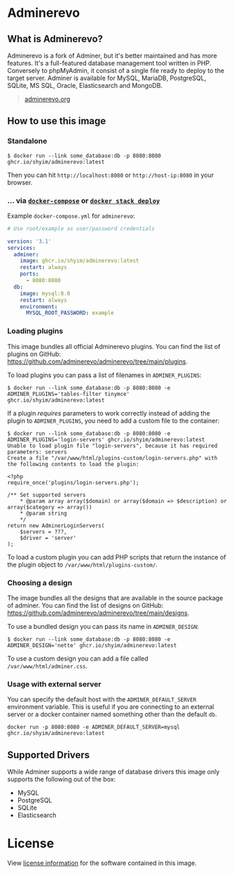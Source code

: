 # Adminerevo

## What is Adminerevo?

Adminerevo is a fork of Adminer, but it's better maintained and has more features. It's a full-featured database management tool written in PHP. Conversely to phpMyAdmin, it consist of a single file ready to deploy to the target server. Adminer is available for MySQL, MariaDB, PostgreSQL, SQLite, MS SQL, Oracle, Elasticsearch and MongoDB.

> [adminerevo.org](https://docs.adminerevo.org/)

## How to use this image

### Standalone

```console
$ docker run --link some_database:db -p 8080:8080 ghcr.io/shyim/adminerevo:latest
```

Then you can hit `http://localhost:8080` or `http://host-ip:8080` in your browser.

### ... via [`docker-compose`](https://github.com/docker/compose) or [`docker stack deploy`](https://docs.docker.com/engine/reference/commandline/stack_deploy/)

Example `docker-compose.yml` for `adminerevo`:

```yaml
# Use root/example as user/password credentials

version: '3.1'
services:
  adminer:
    image: ghcr.io/shyim/adminerevo:latest
    restart: always
    ports:
      - 8080:8080
  db:
    image: mysql:8.0
    restart: always
    environment:
      MYSQL_ROOT_PASSWORD: example
```

### Loading plugins

This image bundles all official Adminerevo plugins. You can find the list of plugins on GitHub: https://github.com/adminerevo/adminerevo/tree/main/plugins.

To load plugins you can pass a list of filenames in `ADMINER_PLUGINS`:

```console
$ docker run --link some_database:db -p 8080:8080 -e ADMINER_PLUGINS='tables-filter tinymce' ghcr.io/shyim/adminerevo:latest
```

If a plugin *requires* parameters to work correctly instead of adding the plugin to `ADMINER_PLUGINS`, you need to add a custom file to the container:

```console
$ docker run --link some_database:db -p 8080:8080 -e ADMINER_PLUGINS='login-servers' ghcr.io/shyim/adminerevo:latest
Unable to load plugin file "login-servers", because it has required parameters: servers
Create a file "/var/www/html/plugins-custom/login-servers.php" with the following contents to load the plugin:

<?php
require_once('plugins/login-servers.php');

/** Set supported servers
    * @param array array($domain) or array($domain => $description) or array($category => array())
    * @param string
    */
return new AdminerLoginServers(
    $servers = ???,
    $driver = 'server'
);
```

To load a custom plugin you can add PHP scripts that return the instance of the plugin object to `/var/www/html/plugins-custom/`.

### Choosing a design

The image bundles all the designs that are available in the source package of adminer. You can find the list of designs on GitHub: https://github.com/adminerevo/adminerevo/tree/main/designs.

To use a bundled design you can pass its name in `ADMINER_DESIGN`:

```console
$ docker run --link some_database:db -p 8080:8080 -e ADMINER_DESIGN='nette' ghcr.io/shyim/adminerevo:latest
```

To use a custom design you can add a file called `/var/www/html/adminer.css`.

### Usage with external server

You can specify the default host with the `ADMINER_DEFAULT_SERVER` environment variable. This is useful if you are connecting to an external server or a docker container named something other than the default `db`.

```console
docker run -p 8080:8080 -e ADMINER_DEFAULT_SERVER=mysql ghcr.io/shyim/adminerevo:latest
```

## Supported Drivers

While Adminer supports a wide range of database drivers this image only supports the following out of the box:

-	MySQL
-	PostgreSQL
-	SQLite
-	Elasticsearch

# License

View [license information](https://github.com/adminerevo/adminerevo/blob/main/LICENSE) for the software contained in this image.
